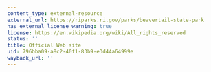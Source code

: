 ```yaml
---
content_type: external-resource
external_url: https://riparks.ri.gov/parks/beavertail-state-park
has_external_license_warning: true
license: https://en.wikipedia.org/wiki/All_rights_reserved
status: ''
title: Official Web site
uid: 796bba09-a8c2-40f1-83b9-e3d44a64999e
wayback_url: ''
---
```

